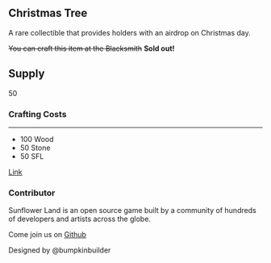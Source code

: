 ## Christmas Tree

A rare collectible that provides holders with an airdrop on Christmas day.

~~You can craft this item at the Blacksmith~~ **Sold out!**

## Supply

50

### Crafting Costs

---

- 100 Wood
- 50 Stone
- 50 SFL

[Link](https://docs.sunflower-land.com/crafting-guide)

### Contributor

Sunflower Land is an open source game built by a community of hundreds of developers and artists across the globe.

Come join us on [Github](https://github.com/sunflower-land/sunflower-land)

Designed by @bumpkinbuilder

